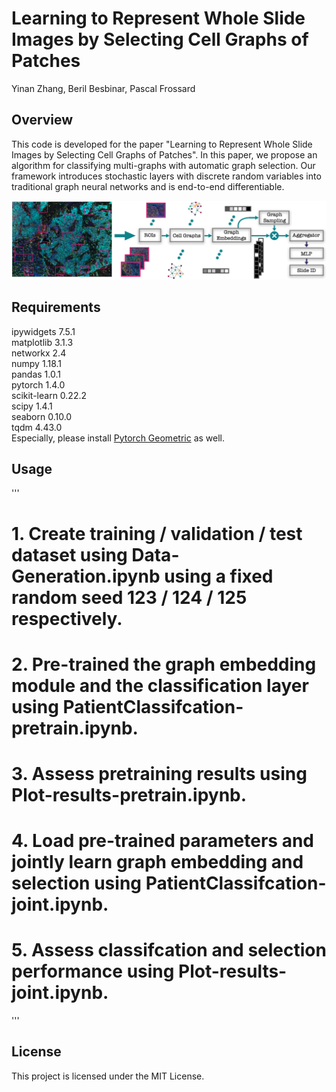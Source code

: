 # Learning to Represent Whole Slide Images by Selecting Cell Graphs of Patches
Yinan Zhang, Beril Besbinar, Pascal Frossard

## Overview
This code is developed for the paper "Learning to Represent Whole Slide Images by Selecting Cell Graphs of Patches". In this paper, we propose an algorithm for classifying multi-graphs with automatic graph selection. Our framework introduces stochastic layers with discrete random variables into traditional graph neural networks and is end-to-end differentiable.

![](img/pipeline.png)

## Requirements
ipywidgets                7.5.1  
matplotlib                3.1.3  
networkx                  2.4  
numpy                     1.18.1  
pandas                    1.0.1  
pytorch                   1.4.0   
scikit-learn              0.22.2  
scipy                     1.4.1  
seaborn                   0.10.0  
tqdm                      4.43.0  
Especially, please install [Pytorch Geometric](https://pytorch-geometric.readthedocs.io/en/latest/notes/installation.html) as well.

## Usage

'''
# 1. Create training / validation / test dataset using Data-Generation.ipynb using a fixed random seed 123 / 124 / 125 respectively.  

# 2. Pre-trained the graph embedding module and the classification layer using PatientClassifcation-pretrain.ipynb.

# 3. Assess pretraining results using Plot-results-pretrain.ipynb.

# 4. Load pre-trained parameters and jointly learn graph embedding and selection using PatientClassifcation-joint.ipynb.  

# 5. Assess classifcation and selection performance using Plot-results-joint.ipynb.

'''

## License
This project is licensed under the MIT License.

